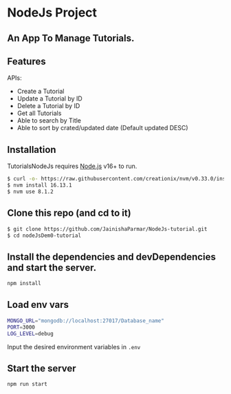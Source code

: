 # NodeJs Project
## An App To Manage Tutorials.

## Features
APIs:
- Create a Tutorial
- Update a Tutorial by ID
- Delete a Tutorial by ID
- Get all Tutorials
- Able to search by Title
- Able to sort by crated/updated date (Default updated DESC)

## Installation
TutorialsNodeJs requires [Node.js](https://nodejs.org/) v16+ to run.

```sh
$ curl -o- https://raw.githubusercontent.com/creationix/nvm/v0.33.0/install.sh | bash
$ nvm install 16.13.1
$ nvm use 8.1.2
```
## Clone this repo (and cd to it)

```sh
$ git clone https://github.com/JainishaParmar/NodeJs-tutorial.git
$ cd nodeJsDem0-tutorial
```
## Install the dependencies and devDependencies and start the server.

```sh
npm install
```
## Load env vars

```sh
MONGO_URL="mongodb://localhost:27017/Database_name"
PORT=3000
LOG_LEVEL=debug
```
Input the desired environment variables in ``` .env ```

## Start the server

```sh
npm run start
```
